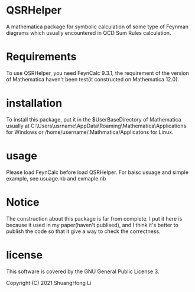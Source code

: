 # QSRHelper
A mathematica package for symbolic calculation of some type of Feynman diagrams which usually encountered in QCD Sum Rules calculation.

# Requirements
To use QSRHelper, you need FeynCalc 9.3.1, the requirement of the version of Mathematica haven't been test(it constructed on Mathematica 12.0). 

# installation
To install this package, put it in the $UserBaseDirectory of Mathematica
usually at C:\Users\usrname\AppData\Roaming\Mathematica\Applications for Windows or /home/username/.Mathmatica/Applicatons for Linux.

# usage
Please load FeynCalc before load QSRHelper.
For baisc usuage and simple example, see usuage.nb and exmaple.nb

# Notice
The construction about this package is far from complete. I put it here is because it used in my paper(haven't publised), and I think it's better to publish the code so that it give a way to check the correctness.

# license
This software is covered by the GNU General Public License 3.

Copyright (C) 2021 ShuangHong Li
